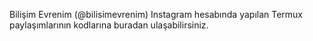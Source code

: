 Bilişim Evrenim (@bilisimevrenim) Instagram hesabında yapılan Termux paylaşımlarının kodlarına buradan ulaşabilirsiniz.
